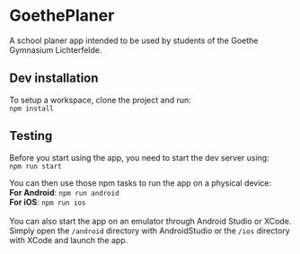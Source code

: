 # GoethePlaner
A school planer app intended to be used by students of the Goethe Gymnasium Lichterfelde.

## Dev installation
To setup a workspace, clone the project and run:<br>
`npm install`

## Testing
Before you start using the app, you need to start the dev server using:<br>
`npm run start`

You can then use those npm tasks to run the app on a physical device:<br>
**For Android**: `npm run android`<br>
**For iOS**: `npm run ios`<br>
<br>
You can also start the app on an emulator through Android Studio or XCode.
Simply open the `/android` directory with AndroidStudio or the `/ios` directory with XCode and launch the app.
